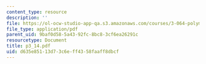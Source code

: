 ```yaml
---
content_type: resource
description: ''
file: https://ol-ocw-studio-app-qa.s3.amazonaws.com/courses/3-064-polymer-engineering-fall-2003/d635e85113d73c6eff4358faaff8dbcf_p3_14.pdf
file_type: application/pdf
parent_uid: 9baf0d58-5a43-92fc-8bc8-3cf6ea26291c
resourcetype: Document
title: p3_14.pdf
uid: d635e851-13d7-3c6e-ff43-58faaff8dbcf
---
```

